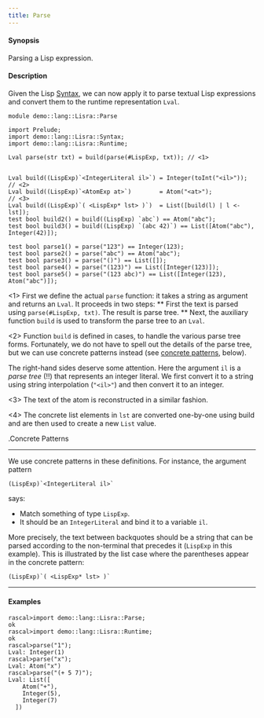 ```yaml
---
title: Parse
---
```


#### Synopsis

Parsing a Lisp expression.

#### Description

Given the Lisp [Syntax](../../../../Recipes/Languages/Lisra/Syntax/), we can now apply it to parse textual Lisp expressions
and convert them to the runtime representation `Lval`.


```rascal 
module demo::lang::Lisra::Parse

import Prelude;
import demo::lang::Lisra::Syntax;
import demo::lang::Lisra::Runtime;

Lval parse(str txt) = build(parse(#LispExp, txt)); // <1>


Lval build((LispExp)`<IntegerLiteral il>`) = Integer(toInt("<il>"));      // <2>
Lval build((LispExp)`<AtomExp at>`)        = Atom("<at>");                // <3>
Lval build((LispExp)`( <LispExp* lst> )`)  = List([build(l) | l <- lst]);
test bool build2() = build((LispExp) `abc`) == Atom("abc");
test bool build3() = build((LispExp) `(abc 42)`) == List([Atom("abc"), Integer(42)]);

test bool parse1() = parse("123") == Integer(123);
test bool parse2() = parse("abc") == Atom("abc");
test bool parse3() = parse("()") == List([]);
test bool parse4() = parse("(123)") == List([Integer(123)]);
test bool parse5() = parse("(123 abc)") == List([Integer(123), Atom("abc")]);

```

                
<1> First we define the actual `parse` function: it takes a string as argument and returns an `Lval`.
   It proceeds in two steps:
   **  First the text is parsed using `parse(#LispExp, txt)`. The result is parse tree.
   **  Next, the auxiliary function `build` is used to transform the parse tree to an `Lval`.

<2> Function `build` is defined in cases, to handle the various parse tree forms.
    Fortunately, we do not have to spell out the details of the parse tree, but we can use concrete
    patterns instead (see [concrete patterns](../../../../Rascal/Patterns/Concrete/), below).
 
   The right-hand sides deserve some attention. Here the argument `il` is a _parse tree_ (!!) that represents an integer literal.
   We first convert it to a string using string interpolation (`"<il>"`) and then convert it to an integer.

<3> The text of the atom is reconstructed in a similar fashion.

<4> The concrete list elements in `lst` are converted one-by-one using build and are then used to
    create a new `List` value.

.Concrete Patterns
****
We use concrete patterns in these definitions. For instance, the argument pattern 
```rascal
(LispExp)`<IntegerLiteral il>`
```
says:

*  Match something of type `LispExp`.
*  It should be an `IntegerLiteral` and bind it to a variable `il`.

More precisely, the text between backquotes should be a string that can be parsed according to the non-terminal
that precedes it (`LispExp` in this example). This is illustrated by the list case where the parentheses appear in the concrete pattern:
```rascal
(LispExp)`( <LispExp* lst> )`
```
****

#### Examples


```rascal-shell 
rascal>import demo::lang::Lisra::Parse;
ok
rascal>import demo::lang::Lisra::Runtime;
ok
rascal>parse("1");
Lval: Integer(1)
rascal>parse("x");
Lval: Atom("x")
rascal>parse("(+ 5 7)");
Lval: List([
    Atom("+"),
    Integer(5),
    Integer(7)
  ])
```



